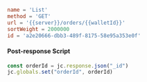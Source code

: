 ```toml
name = 'List'
method = 'GET'
url = '{{server}}/orders/{{walletId}}'
sortWeight = 2000000
id = 'a2e20666-dbb3-489f-8175-58e95a353e0f'
```

#### Post-response Script

```js
const orderId = jc.response.json("_id")
jc.globals.set("orderId", orderId)

```
